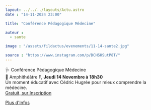 ```yaml
---
layout: ../../../layouts/Actu.astro
date : "14-11-2024 23:00"

title: "Conférence Pédagogique Médecine"

auteur :
  - sante

image : "/assets/fildactus/evenements/11-14-sante2.jpg"

source : "https://www.instagram.com/p/DCHSHSutP8T/"
---
```


🩺 Conférence Pédagogique Médecine  
📍 Amphithéâtre F, __Jeudi 14 Novembre à 18h30__  
Un moment éducatif avec Cédric Hugrée pour mieux comprendre la médecine.  
[Gratuit, sur Inscription](https://docs.google.com/forms/d/e/1FAIpQLSc7hyAnhJ4fHo7BKxIMj1Hqxee1o-t2PPq28gcDY_ZtFDFAqw/viewform)

[Plus d'Infos](https://sante.sorbonne-universite.fr/evenements/conference-pedagogique-dautomne)